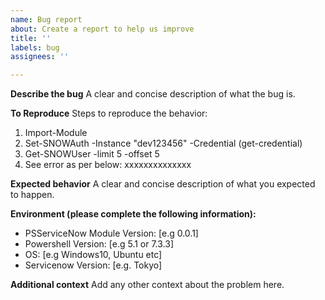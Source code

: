 ```yaml
---
name: Bug report
about: Create a report to help us improve
title: ''
labels: bug
assignees: ''

---
```


**Describe the bug**
A clear and concise description of what the bug is.

**To Reproduce**
Steps to reproduce the behavior:
1. Import-Module
2. Set-SNOWAuth -Instance "dev123456" -Credential (get-credential)
3. Get-SNOWUser -limit 5 -offset 5
4. See error as per below:
xxxxxxxxxxxxxx

**Expected behavior**
A clear and concise description of what you expected to happen.

**Environment (please complete the following information):**
- PSServiceNow Module Version: [e.g 0.0.1]
- Powershell Version: [e.g 5.1 or 7.3.3]
- OS: [e.g Windows10, Ubuntu etc]
- Servicenow Version: [e.g. Tokyo]

**Additional context**
Add any other context about the problem here.
